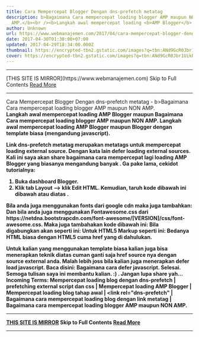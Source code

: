 ```yaml
---
title: Cara Mempercepat Blogger Dengan dns-prefetch metatag
description: b>Bagaimana Cara mempercepat loading blogger AMP maupun NON
  AMP.</b><br /><b>Langkah awal mempercepat loading <b>AMP Blogger</b> maupun
author: Unknown
url: https://www.webmanajemen.com/2017/04/cara-mempercepat-blogger-dengan-dns-prefetch-metatag.html
date: 2017-04-30T01:38:00+07:00
updated: 2017-04-29T18:34:00.000Z
thumbnail: https://encrypted-tbn2.gstatic.com/images?q=tbn:ANd9GcR0Jbr1UikPXCMcKYhYI8In9l8ajc_-DJiJInkoPOmc0t4Vi3zz
cover: https://encrypted-tbn2.gstatic.com/images?q=tbn:ANd9GcR0Jbr1UikPXCMcKYhYI8In9l8ajc_-DJiJInkoPOmc0t4Vi3zz
---
```


<hr/> [THIS SITE IS MIRROR](https://www.webmanajemen.com) Skip to Full Contents <a href="https://www.webmanajemen.com/2017/04/cara-mempercepat-blogger-dengan-dns-prefetch-metatag.html" rel="follow" class="button" id="read-more">Read More</a> <hr/> Cara Mempercepat Blogger Dengan dns-prefetch metatag - b>Bagaimana Cara mempercepat loading blogger AMP maupun NON AMP.</b><br /><b>Langkah awal mempercepat loading <b>AMP Blogger</b> maupun Bagaimana Cara mempercepat loading blogger AMP maupun NON AMP.
Langkah awal mempercepat loading AMP Blogger maupun Blogger dengan template biasa (mengandung javascript).

Link dns-prefetch metatag merupakan metatags untuk mempercepat loading external source. Dengan kata lain defer loading external sources. 
Kali ini saya akan share bagaimana cara mempercepat lagi loading AMP Blogger yang biasanya mengandung banyak <amp-iframe>.
Ga pake lama, cekidot tutorialnya:
1. Buka dashboard  Blogger.
2. Klik tab Layout --> klik Edit HTML.
Kemudian, taruh kode dibawah ini dibawah <head> atau diatas </head>.

<link rel="dns-prefetch" href="https://cdn.ampproject.org"/>
Bila anda juga menggunakan fonts dari google cdn maka juga tambahkan: 

<link rel="dns-prefetch" href="https://fonts.googleapis.com"/>
Dan bila anda juga menggunakan Fontawesome.css dari https://netdna.bootstrapcdn.com/font-awesome/[VERSION]/css/font-awesome.css.
Maka juga tambahakan kode dibawah ini:

<link rel="dns-prefetch" href="https://netdna.boostrapcdn.com"/>
Bila digabungkan akan seperti ini:

<link rel="dns-prefetch" href="https://cdn.ampproject.org"/>
<link rel="dns-prefetch" href="https://fonts.googleapis.com"/>
<link rel="dns-prefetch" href="https://netdna.boostrapcdn.com"/>
Untuk HTML5 Markup seperti ini:

<link href="https://cdn.ampproject.org" rel="dns-prefetch"/>
<link href="https://fonts.googleapis.com" rel="dns-prefetch"/>
<link href="https://netdna.boostrapcdn.com" rel="dns-prefetch"/>
Bedanya HTML biasa dengan HTML5 cuma href yang di dahulukan.

Untuk kalian yang menggunakan template biasa
kalian juga bisa menerapkan teknik diatas cuman ganti saja href source nya dengan source external anda. Malah lebih joss bila kalian juga menerapkan defer load javascript. Baca disini: Bagaimana cara defer javascript.
Selesai. Semoga tulisan saya ini membantu kalian. :) . Jangan lupa share yah...
Incoming Terms: Mempercepat loading blog dengan dns-prefetch | prefetching external script dan css | Mempercepat loading AMP Blogger | Mempercepat loading blog tahap awal | <link rel="dns-prefetch" | Bagaimana cara mempercepat loading blog dengan link metatag | Bagaimana cara mempercepat loading blogger AMP maupun NON AMP. <hr/> [THIS SITE IS MIRROR](https://www.webmanajemen.com) Skip to Full Contents <a href="https://www.webmanajemen.com/2017/04/cara-mempercepat-blogger-dengan-dns-prefetch-metatag.html" rel="follow" class="button" id="read-more">Read More</a> <hr/>